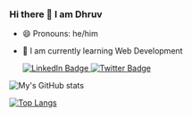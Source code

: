 ### Hi there 👋 I am Dhruv


- 😄 Pronouns: he/him
- 🚀 I am currently learning Web Development 

    <div>
         <a href="www.linkedin.com/in/rajvardhan-patil-8746051a9">
          <img src="https://img.shields.io/badge/LinkedIn-blue?style=for-the-badge&logo=linkedin&logoColor=white" alt="LinkedIn Badge"/>
        </a>
        <a href="https://twitter.com/patilraj14">
          <img src="https://img.shields.io/badge/Twitter-blue?style=for-the-badge&logo=twitter&logoColor=white" alt="Twitter Badge"/>
        </a>
   </div>


    
![My's GitHub stats](https://github-readme-stats.vercel.app/api?username=patilrajvardhan27&show_icons=true&theme=tokyonight)

[![Top Langs](https://github-readme-stats.vercel.app/api/top-langs/?username=patilrajvardhan27&layout=)](https://github.com/anuraghazra/github-readme-stats)
    
  

